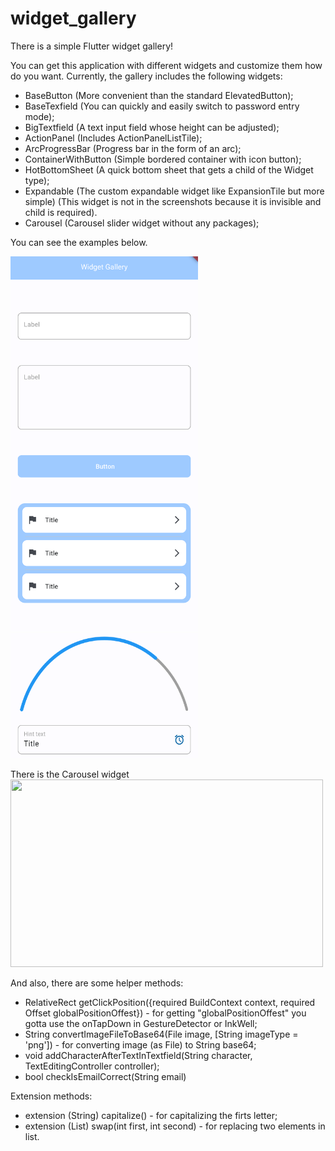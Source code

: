 # widget_gallery

There is a simple Flutter widget gallery!

You can get this application with different widgets and customize them how do you want.
Currently, the gallery includes the following widgets: 
- BaseButton (More convenient than the standard ElevatedButton);
- BaseTexfield (You can quickly and easily switch to password entry mode); 
- BigTextfield (A text input field whose height can be adjusted); 
- ActionPanel (Includes ActionPanelListTile);
- ArcProgressBar (Progress bar in the form of an arc);
- ContainerWithButton (Simple bordered container with icon button);
- HotBottomSheet (A quick bottom sheet that gets a child of the Widget type);
- Expandable (The custom expandable widget like ExpansionTile but more simple) 
  (This widget is not in the screenshots because it is invisible and child is required).
- Carousel (Carousel slider widget without any packages);  

You can see the examples below.

<img src="example.png" width="300" height="600">  <img src="example_2.png" width="300" height="200">

There is the Carousel widget
<img src="carousel_gif.gif" width="500" height="300">

And also, there are some helper methods:
- RelativeRect getClickPosition({required BuildContext context, required Offset globalPositionOffest}) - for getting  "globalPositionOffest" you gotta use the onTapDown in GestureDetector or InkWell;
- String convertImageFileToBase64(File image, [String imageType = 'png']) - for converting image (as File) to String base64;
- void addCharacterAfterTextInTextfield(String character, TextEditingController controller);
- bool checkIsEmailCorrect(String email) 

Extension methods:
- extension (String) capitalize() - for capitalizing the firts letter;
- extension (List) swap(int first, int second) - for replacing two elements in list.
